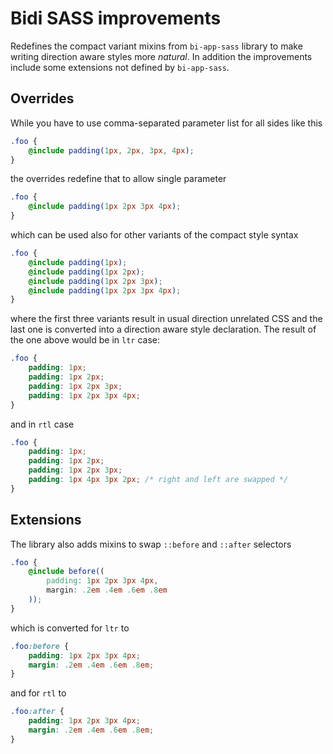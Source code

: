 # Bidi SASS improvements

Redefines the compact variant mixins from `bi-app-sass` library to make writing direction aware
styles more _natural_. In addition the improvements include some extensions not defined by
`bi-app-sass`.

## Overrides
While you have to use comma-separated parameter list for all sides like this
```scss
.foo {
    @include padding(1px, 2px, 3px, 4px);
}
```
the overrides redefine that to allow single parameter
```scss
.foo {
    @include padding(1px 2px 3px 4px);
}
```
which can be used also for other variants of the compact style syntax
```scss
.foo {
    @include padding(1px);
    @include padding(1px 2px);
    @include padding(1px 2px 3px);
    @include padding(1px 2px 3px 4px);
}
```
where the first three variants result in usual direction unrelated CSS and the last one is converted
into a direction aware style declaration. The result of the one above would be in `ltr` case:
```css
.foo {
    padding: 1px;
    padding: 1px 2px;
    padding: 1px 2px 3px;
    padding: 1px 2px 3px 4px;
}
```
and in `rtl` case
```css
.foo {
    padding: 1px;
    padding: 1px 2px;
    padding: 1px 2px 3px;
    padding: 1px 4px 3px 2px; /* right and left are swapped */
}
```

## Extensions
The library also adds mixins to swap `::before` and `::after` selectors
```scss
.foo {
    @include before((
        padding: 1px 2px 3px 4px,
        margin: .2em .4em .6em .8em
    ));
}
```
which is converted for `ltr` to
```css
.foo:before {
    padding: 1px 2px 3px 4px;
    margin: .2em .4em .6em .8em;
}
```
and for `rtl` to
```css
.foo:after {
    padding: 1px 2px 3px 4px;
    margin: .2em .4em .6em .8em;
}
```